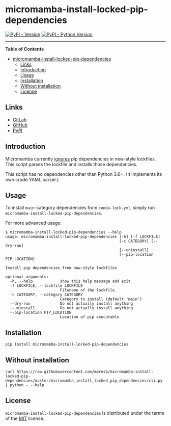 # micromamba-install-locked-pip-dependencies

[![PyPI - Version](https://img.shields.io/pypi/v/micromamba-install-locked-pip-dependencies.svg)](https://pypi.org/project/micromamba-install-locked-pip-dependencies)
[![PyPI - Python Version](https://img.shields.io/pypi/pyversions/micromamba-install-locked-pip-dependencies.svg)](https://pypi.org/project/micromamba-install-locked-pip-dependencies)

-----

**Table of Contents**

- [micromamba-install-locked-pip-dependencies](#micromamba-install-locked-pip-dependencies)
  - [Links](#links)
  - [Introduction](#introduction)
  - [Usage](#usage)
  - [Installation](#installation)
  - [Without installation](#without-installation)
  - [License](#license)

## Links

- [GitLab](https://gitlab.com/bmares/micromamba-install-locked-pip-dependencies)
- [GitHub](https://github.com/maresb/micromamba-install-locked-pip-dependencies)
- [PyPI](https://pypi.org/project/micromamba-install-locked-pip-dependencies)

## Introduction

Micromamba currently [ignores](https://github.com/mamba-org/mamba/issues/1900) pip dependencies in new-style lockfiles. This script parses the lockfile and installs those dependencies.

This script has no dependencies other than Python 3.6+. (It implements its own crude YAML parser.)

## Usage

To install `main`-category dependencies from `conda-lock.yml`, simply run `micromamba-install-locked-pip-dependencies`.

For more advanced usage:

```console
$ micromamba-install-locked-pip-dependencies --help
usage: micromamba-install-locked-pip-dependencies [-h] [-f LOCKFILE]
                                                  [-c CATEGORY] [--dry-run]
                                                  [--uninstall]
                                                  [--pip-location PIP_LOCATION]

Install pip dependencies from new-style lockfiles

optional arguments:
  -h, --help            show this help message and exit
  -f LOCKFILE, --lockfile LOCKFILE
                        Filename of the lockfile
  -c CATEGORY, --category CATEGORY
                        Category to install (default 'main')
  --dry-run             Do not actually install anything
  --uninstall           Do not actually install anything
  --pip-location PIP_LOCATION
                        Location of pip executable
```

## Installation

```console
pip install micromamba-install-locked-pip-dependencies
```

## Without installation

```console
curl https://raw.githubusercontent.com/maresb/micromamba-install-locked-pip-dependencies/master/micromamba_install_locked_pip_dependencies/cli.py | python - --help
```

## License

`micromamba-install-locked-pip-dependencies` is distributed under the terms of the [MIT](https://spdx.org/licenses/MIT.html) license.
